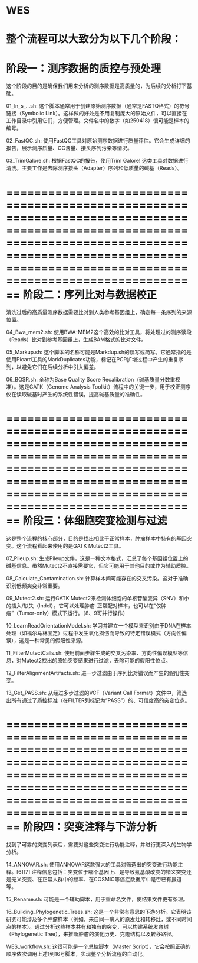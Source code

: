 # WES
整个流程可以大致分为以下几个阶段：
==================================================================================================================================================================================================================
 阶段一：测序数据的质控与预处理
==================================================================================================================================================================================================================
这个阶段的目的是确保我们用来分析的测序数据是高质量的，为后续的分析打下基础。

01_ln_s_...sh: 这个脚本通常用于创建原始测序数据（通常是FASTQ格式）的符号链接（Symbolic Link）。这样做的好处是不用复制庞大的原始文件，可以直接在工作目录中引用它们，方便管理。文件名中的数字（如250418）很可能是样本的编号。

02_FastQC.sh: 使用FastQC工具对原始测序数据进行质量评估。它会生成详细的报告，展示测序质量、GC含量、接头序列污染等情况。

03_TrimGalore.sh: 根据FastQC的报告，使用Trim Galore! 这类工具对数据进行清洗。主要工作是去除测序接头（Adapter）序列和低质量的碱基（Reads）。

==================================================================================================================================================================================================================
阶段二：序列比对与数据校正
==================================================================================================================================================================================================================
清洗过后的高质量测序数据需要比对到人类参考基因组上，确定每一条序列的来源位置。

04_Bwa_mem2.sh: 使用BWA-MEM2这个高效的比对工具，将处理过的测序读段（Reads）比对到参考基因组上，生成BAM格式的比对文件。

05_Markup.sh: 这个脚本的名称可能是Markdup.sh的误写或简写。它通常指的是使用Picard工具的MarkDuplicates功能，标记在PCR扩增过程中产生的重复序列，以避免它们在后续分析中引入偏差。

06_BQSR.sh: 全称为Base Quality Score Recalibration（碱基质量分数重校准）。这是GATK（Genome Analysis Toolkit）流程中的关键一步，用于校正测序仪在读取碱基时产生的系统性错误，提高碱基质量的准确性。

==================================================================================================================================================================================================================
阶段三：体细胞突变检测与过滤
==================================================================================================================================================================================================================
这是整个流程的核心部分，目的是找出相比于正常样本，肿瘤样本中特有的基因突变。这个流程看起来使用的是GATK Mutect2工具。

07_Pileup.sh: 生成Pileup文件，这是一种文本格式，汇总了每个基因组位置上的碱基信息。虽然Mutect2不直接需要它，但它可能用于其他目的或作为辅助质控。

08_Calculate_Contamination.sh: 计算样本间可能存在的交叉污染。这对于准确识别低频突变非常重要。

09_Mutect2.sh: 运行GATK Mutect2来检测体细胞的单核苷酸变异（SNV）和小的插入/缺失（Indel）。它可以处理肿瘤-正常配对样本，也可以在“仅肿瘤”（Tumor-only）模式下运行。（8、9可并行操作）

10_LearnReadOrientationModel.sh: 学习并建立一个模型来识别由于DNA在样本处理（如福尔马林固定）过程中发生氧化损伤而导致的特定错误模式（方向性偏误），这是一种常见的假阳性来源。

11_FilterMutectCalls.sh: 使用前面步骤生成的交叉污染率、方向性偏误模型等信息，对Mutect2找出的原始突变结果进行过滤，去除可能的假阳性位点。

12_FilterAlignmentArtifacts.sh: 进一步过滤由于序列比对错误而产生的假阳性突变。

13_Get_PASS.sh: 从经过多步过滤的VCF（Variant Call Format）文件中，筛选出所有通过了质控标准（在FILTER列标记为“PASS”）的、可信度高的突变位点。

==================================================================================================================================================================================================================
阶段四：突变注释与下游分析
==================================================================================================================================================================================================================
找到了可靠的突变列表后，需要对这些突变进行功能注释，并进行更深入的生物学分析。

14_ANNOVAR.sh: 使用ANNOVAR这款强大的工具对筛选出的突变进行功能注释。[6][7] 注释信息包括：突变位于哪个基因上、是导致氨基酸改变的错义突变还是无义突变、在正常人群中的频率、在COSMIC等癌症数据库中是否已有报道等。

15_Rename.sh: 可能是一个辅助脚本，用于重命名文件，使结果文件更有条理。

16_Building_Phylogenetic_Trees.sh: 这是一个非常有意思的下游分析。它表明该研究可能涉及多个肿瘤样本（例如，来自同一病人的原发灶和转移灶，或不同时间点的样本）。通过分析这些样本共有和独有的突变，可以构建系统发育树（Phylogenetic Tree），来推断肿瘤的演化历史、克隆结构以及转移路径。

WES_workflow.sh: 这很可能是一个总控脚本（Master Script），它会按照正确的顺序依次调用上述1到16号脚本，实现整个分析流程的自动化。
